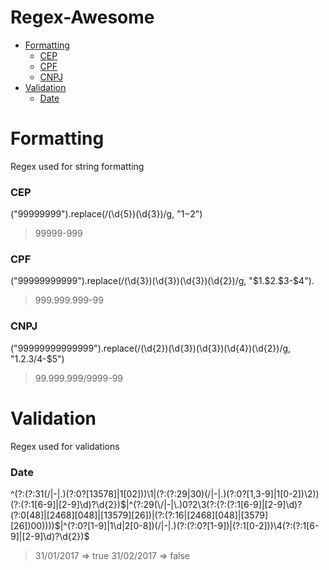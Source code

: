# Regex-Awesome

* [Formatting](#formatting)
  * [CEP](#cep)
  * [CPF](#cpf)
  * [CNPJ](#cnpj)
* [Validation](#validation) 
  * [Date](#date)

 

# Formatting
Regex used for string formatting

### CEP
  ("99999999").replace(/(\d{5})(\d{3})/g, "$1-$2")
  > 99999-999

### CPF
  ("99999999999").replace(/(\d{3})(\d{3})(\d{3})(\d{2})/g, "\$1.\$2.\$3\-\$4").
  > 999.999.999-99

### CNPJ
  ("99999999999999").replace(/(\d{2})(\d{3})(\d{3})(\d{4})(\d{2})/g, "$1.$2.$3/$4-$5")
  > 99.999.999/9999-99

# Validation
Regex used for validations

### Date
  ^(?:(?:31(\/|-|\.)(?:0?[13578]|1[02]))\1|(?:(?:29|30)(\/|-|\.)(?:0?[1,3-9]|1[0-2])\2))(?:(?:1[6-9]|[2-9]\d)?\d{2})$|^(?:29(\/|-|\.)0?2\3(?:(?:(?:1[6-9]|[2-9]\d)?(?:0[48]|[2468][048]|[13579][26])|(?:(?:16|[2468][048]|[3579][26])00))))$|^(?:0?[1-9]|1\d|2[0-8])(\/|-|\.)(?:(?:0?[1-9])|(?:1[0-2]))\4(?:(?:1[6-9]|[2-9]\d)?\d{2})$
  > 31/01/2017 => true
  > 31/02/2017 => false
